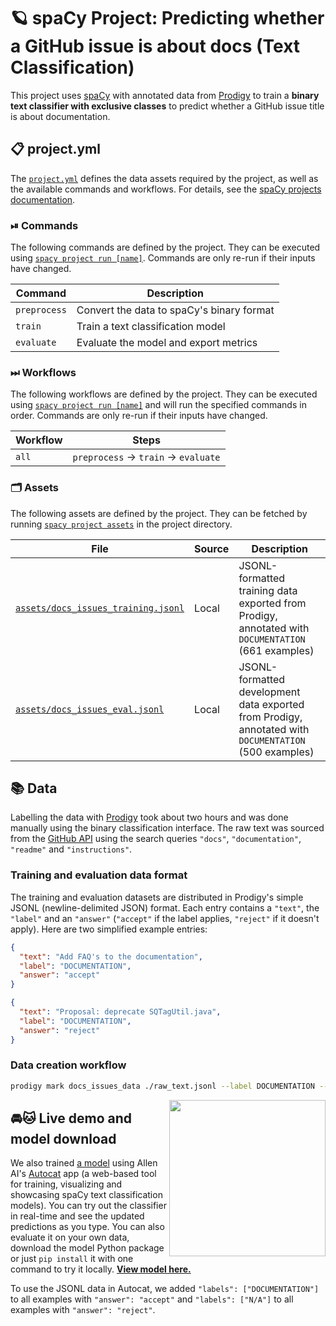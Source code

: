 <!-- SPACY PROJECT: AUTO-GENERATED DOCS START (do not remove) -->

# 🪐 spaCy Project: Predicting whether a GitHub issue is about docs (Text Classification)

This project uses [spaCy](https://spacy.io) with annotated data from [Prodigy](https://prodi.gy) to train a **binary text classifier with exclusive classes** to predict whether a GitHub issue title is about documentation.

## 📋 project.yml

The [`project.yml`](project.yml) defines the data assets required by the
project, as well as the available commands and workflows. For details, see the
[spaCy projects documentation](https://spacy.io/usage/projects).

### ⏯ Commands

The following commands are defined by the project. They
can be executed using [`spacy project run [name]`](https://spacy.io/api/cli#project-run).
Commands are only re-run if their inputs have changed.

| Command | Description |
| --- | --- |
| `preprocess` | Convert the data to spaCy's binary format |
| `train` | Train a text classification model |
| `evaluate` | Evaluate the model and export metrics |

### ⏭ Workflows

The following workflows are defined by the project. They
can be executed using [`spacy project run [name]`](https://spacy.io/api/cli#project-run)
and will run the specified commands in order. Commands are only re-run if their
inputs have changed.

| Workflow | Steps |
| --- | --- |
| `all` | `preprocess` &rarr; `train` &rarr; `evaluate` |

### 🗂 Assets

The following assets are defined by the project. They can
be fetched by running [`spacy project assets`](https://spacy.io/api/cli#project-assets)
in the project directory.

| File | Source | Description |
| --- | --- | --- |
| [`assets/docs_issues_training.jsonl`](assets/docs_issues_training.jsonl) | Local | JSONL-formatted training data exported from Prodigy, annotated with `DOCUMENTATION` (661 examples) |
| [`assets/docs_issues_eval.jsonl`](assets/docs_issues_eval.jsonl) | Local | JSONL-formatted development data exported from Prodigy, annotated with `DOCUMENTATION` (500 examples) |

<!-- SPACY PROJECT: AUTO-GENERATED DOCS END (do not remove) -->

## 📚 Data

Labelling the data with [Prodigy](https://prodi.gy) took about two hours and was
done manually using the binary classification interface. The raw text was
sourced from the [GitHub API](https://developer.github.com/v3/) using
the search queries `"docs"`, `"documentation"`, `"readme"` and `"instructions"`.

### Training and evaluation data format

The training and evaluation datasets are distributed in Prodigy's simple JSONL
(newline-delimited JSON) format. Each entry contains a `"text"`, the `"label"`
and an `"answer"` (`"accept"` if the label applies, `"reject"` if it doesn't
apply). Here are two simplified example entries:

```json
{
  "text": "Add FAQ's to the documentation",
  "label": "DOCUMENTATION",
  "answer": "accept"
}
```

```json
{
  "text": "Proposal: deprecate SQTagUtil.java",
  "label": "DOCUMENTATION",
  "answer": "reject"
}
```

### Data creation workflow

```bash
prodigy mark docs_issues_data ./raw_text.jsonl --label DOCUMENTATION --view-id classification
```

<img width="250" src="https://user-images.githubusercontent.com/13643239/69798875-7d3a5280-11d2-11ea-94d2-e04f9e18b69e.png" alt="" align="right">

## 🚘🐱 Live demo and model download

We also trained
[a model](https://autocat.apps.allenai.org/?uid=d9cd6f8c-8f1d-4367-b1ae-b6264bfe2cda)
using Allen AI's [Autocat](https://autocat.apps.allenai.org) app (a web-based
tool for training, visualizing and showcasing spaCy text classification models).
You can try out the classifier in real-time and see the updated predictions as
you type. You can also evaluate it on your own data, download the model Python
package or just `pip install` it with one command to try it locally.
[**View model here.**](https://autocat.apps.allenai.org/?uid=d9cd6f8c-8f1d-4367-b1ae-b6264bfe2cda)

To use the JSONL data in Autocat, we added `"labels": ["DOCUMENTATION"]` to all
examples with `"answer": "accept"` and `"labels": ["N/A"]` to all examples with
`"answer": "reject"`.
